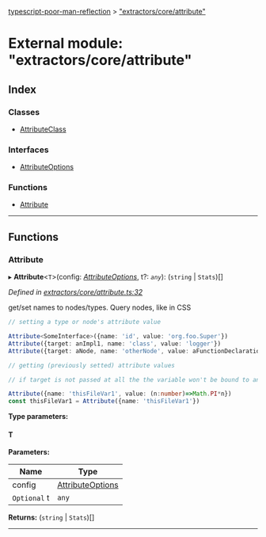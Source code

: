 [typescript-poor-man-reflection](../README.md) > ["extractors/core/attribute"](../modules/_extractors_core_attribute_.md)

# External module: "extractors/core/attribute"

## Index

### Classes

* [AttributeClass](../classes/_extractors_core_attribute_.attributeclass.md)

### Interfaces

* [AttributeOptions](../interfaces/_extractors_core_attribute_.attributeoptions.md)

### Functions

* [Attribute](_extractors_core_attribute_.md#attribute)

---

## Functions

<a id="attribute"></a>

###  Attribute

▸ **Attribute**<`T`>(config: *[AttributeOptions](../interfaces/_extractors_core_attribute_.attributeoptions.md)*, t?: *`any`*): (`string` \| `Stats`)[]

*Defined in [extractors/core/attribute.ts:32](https://github.com/cancerberoSgx/typescript-poor-man-reflection/blob/2b5b97c/src/extractors/core/attribute.ts#L32)*

get/set names to nodes/types. Query nodes, like in CSS

```ts
// setting a type or node's attribute value

Attribute<SomeInterface>({name: 'id', value: 'org.foo.Super'})
Attribute({target: anImpl1, name: 'class', value: 'logger'})
Attribute({target: aNode, name: 'otherNode', value: aFunctionDeclaration})

// getting (previously setted) attribute values

// if target is not passed at all the the variable won't be bound to any node so it can be retrieved without passing a target dom reference (like normal variables)

Attribute({name: 'thisFileVar1', value: (n:number)=>Math.PI*n})
const thisFileVar1 = Attribute({name: 'thisFileVar1'})
```

**Type parameters:**

#### T 
**Parameters:**

| Name | Type |
| ------ | ------ |
| config | [AttributeOptions](../interfaces/_extractors_core_attribute_.attributeoptions.md) |
| `Optional` t | `any` |

**Returns:** (`string` \| `Stats`)[]

___

